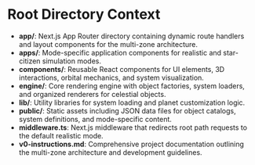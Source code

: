 # Root Directory Context

- **app/**: Next.js App Router directory containing dynamic route handlers and layout components for the multi-zone architecture.
- **apps/**: Mode-specific application components for realistic and star-citizen simulation modes.
- **components/**: Reusable React components for UI elements, 3D interactions, orbital mechanics, and system visualization.
- **engine/**: Core rendering engine with object factories, system loaders, and organized renderers for celestial objects.
- **lib/**: Utility libraries for system loading and planet customization logic.
- **public/**: Static assets including JSON data files for object catalogs, system definitions, and mode-specific content.
- **middleware.ts**: Next.js middleware that redirects root path requests to the default realistic mode.
- **v0-instructions.md**: Comprehensive project documentation outlining the multi-zone architecture and development guidelines.
